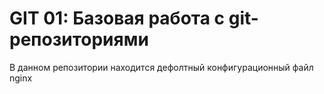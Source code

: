# GIT 01: Базовая работа с git-репозиториями

В данном репозитории находится дефолтный конфигурационный файл nginx
